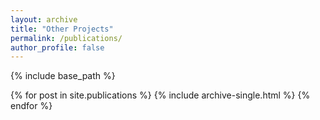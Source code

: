 ```yaml
---
layout: archive
title: "Other Projects"
permalink: /publications/
author_profile: false
---
```




{% include base_path %}

{% for post in site.publications %}
  {% include archive-single.html %}
{% endfor %}
